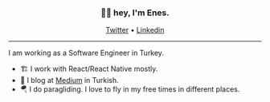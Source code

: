 <h3 align="center">👋🏽 hey, I'm Enes.</h3>

<p align="center">
  <a href="https://twitter.com/enesozturk">Twitter</a> •
  <a href="https://www.linkedin.com/in/enes-ozturk/">Linkedin</a>
</p>

---

I am working as a Software Engineer in Turkey.

- 🏗 I work with React/React Native mostly.
- 📝 I blog at [Medium](https://medium.com/@enes.ozturk/) in Turkish.
- 🪂 I do paragliding. I love to fly in my free times in different places.
